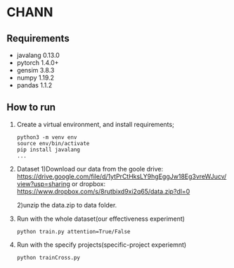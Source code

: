 # CHANN
## Requirements
* javalang 0.13.0
* pytorch 1.4.0+
* gensim 3.8.3
* numpy 1.19.2
* pandas 1.1.2

## How to run
1. Create a virtual environment, and install requirements;
   ```shell
   python3 -m venv env
   source env/bin/activate
   pip install javalang
   ...
   ```

2. Dataset
   1)Download our data from the goole drive: https://drive.google.com/file/d/1ytPrCtHksLY9hgEggJw18Eg3vreWJucv/view?usp=sharing
                                 or dropbox: https://www.dropbox.com/s/8rutbixd9xi2q65/data.zip?dl=0
   
   2)unzip the data.zip to data folder.
   
3. Run with the whole dataset(our effectiveness experiment)
   ```shell
   python train.py attention=True/False
   ```

4. Run with the specify projects(specific-project experiemnt)
   ```shell
   python trainCross.py
   ```
